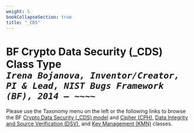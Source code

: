 ```yaml
---
weight: 5
bookCollapseSection: true
title: "_CDS"
---
```

# BF Crypto Data Security (_CDS) Class Type <br/> _`Irena Bojanova, Inventor/Creator, PI & Lead, NIST Bugs Framework (BF), 2014 – ~~~~`_

Please use the Taxonomy menu on the left or the following links to browse the BF [Crypto Data Security (_CDS) model](/BF/info/bf-classes/_cds/model/) and [Cipher (CPH)](/BF/info/bf-classes/_cds/cph), [Data Integrity and Source Verification (DSV)](/BF/info/bf-classes/_cds/dsv), and [Key Management (KMN)](/BF/info/bf-classes/_cds/kmn) classes.


